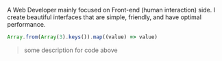 <!-- const meta = { title: "About", tags: ["about"] } -->

A Web Developer mainly focused on Front-end (human interaction) side. I create beautiful interfaces that are simple, friendly, and have optimal performance.

```js
Array.from(Array(3).keys()).map((value) => value)
```

> some description for code above
